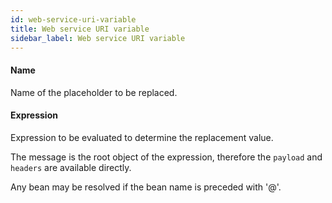 ```yaml
---
id: web-service-uri-variable
title: Web service URI variable
sidebar_label: Web service URI variable
---
```

#### Name
Name of the placeholder to be replaced.

#### Expression
Expression to be evaluated to determine the replacement value.

The message is the root object of the expression, therefore the <code>payload</code> and <code>headers</code> are available directly.

Any bean may be resolved if the bean name is preceded with '@'.

